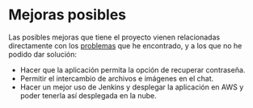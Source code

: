 
# Mejoras posibles

Las posibles mejoras que tiene el proyecto vienen relacionadas directamente con los [problemas](https://github.com/info-iesvi/proyectodam-samuelvalleinclan/blob/doc/problemas/Problemas.md) que he encontrado, y a los que no he podido dar solución:

 - Hacer que la aplicación permita la opción de recuperar contraseña.
 - Permitir el intercambio de archivos e imágenes en el chat.
 - Hacer un mejor uso de Jenkins y desplegar la aplicación en AWS y poder tenerla así desplegada en la nube.
 
